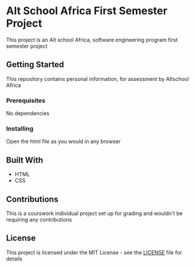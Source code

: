 # Alt School Africa First Semester Project 

This project is an Alt school Africa, software engineering program first semester project

## Getting Started

This repository contains personal information, for assessment by Altschool Africa

### Prerequisites

No dependencies 

### Installing

Open the html file as you would in any browser

## Built With

* HTML
* CSS

## Contributions
This is a courswork individual project set up for grading and wouldn't be requiring any contributions

## License
This project is licensed under the MIT License - see the [LICENSE](LICENSE) file for details



